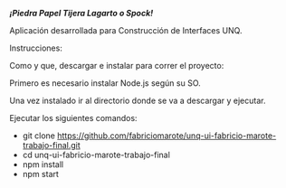 ***¡Piedra Papel Tijera Lagarto o Spock!***

Aplicación desarrollada para Construcción de Interfaces UNQ.

Instrucciones:

Como y que, descargar e instalar para correr el proyecto:

Primero es necesario instalar Node.js según su SO.

Una vez instalado ir al directorio donde se va a descargar y ejecutar.

Ejecutar los siguientes comandos:

* git clone https://github.com/fabriciomarote/unq-ui-fabricio-marote-trabajo-final.git
* cd unq-ui-fabricio-marote-trabajo-final
* npm install
* npm start
